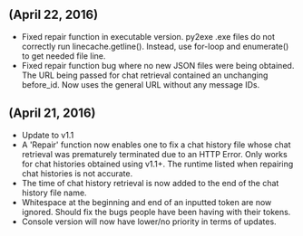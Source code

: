 (April 22, 2016)
-------
* Fixed repair function in executable version. py2exe .exe files do not correctly run linecache.getline(). Instead, use for-loop and enumerate() to get needed file line.
* Fixed repair function bug where no new JSON files were being obtained. The URL being passed for chat retrieval contained an unchanging before_id. Now uses the general URL without any message IDs.

(April 21, 2016)
-------
* Update to v1.1
* A 'Repair' function now enables one to fix a chat history file whose chat retrieval was prematurely terminated due to an HTTP Error. Only works for chat histories obtained using v1.1+. The runtime listed when repairing chat histories is not accurate.
* The time of chat history retrieval is now added to the end of the chat history file name.
* Whitespace at the beginning and end of an inputted token are now ignored. Should fix the bugs people have been having with their tokens.
* Console version will now have lower/no priority in terms of updates.
